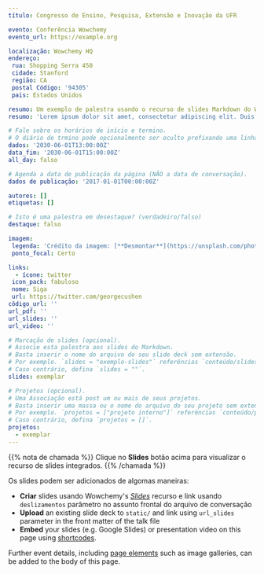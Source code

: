 ```yaml
---
título: Congresso de Ensino, Pesquisa, Extensão e Inovação da UFR

evento: Conferência Wowchemy
evento_url: https://example.org

localização: Wowchemy HQ
endereço:
 rua: Shopping Serra 450
 cidade: Stanford
 região: CA
 postal Código: '94305'
 pais: Estados Unidos

resumo: Um exemplo de palestra usando o recurso de slides Markdown do Wowchemy.
resumo: 'Lorem ipsum dolor sit amet, consectetur adipiscing elit. Duis posuere tellusac convallis placerat. Proin tincidunt magna sed ex sollicitudin condimentum. Sed ac faucibus dolor, scelerisque sollicitudin nisi. Cras purus urna, suscipit quis sapien eu, pulvinar tempor diam.'

# Fale sobre os horários de início e termino.
# O diário de trmino pode opcionalmente ser oculto prefixando uma linha com `#`.
dados: '2030-06-01T13:00:00Z'
data_fim: '2030-06-01T15:00:00Z'
all_day: falso

# Agenda a data de publicação da página (NÃO a data de conversação).
dados de publicação: '2017-01-01T00:00:00Z'

autores: []
etiquetas: []

# Isto é uma palestra em desestaque? (verdadeiro/falso)
destaque: falso

imagem:
 legenda: 'Crédito da imagem: [**Desmontar**](https://unsplash.com/photos/bzdhc5b3Bxs)'
 ponto_focal: Certo

links:
  - ícone: twitter
 icon_pack: fabuloso
 nome: Siga
 url: https://twitter.com/georgecushen
côdigo_url: ''
url_pdf: ''
url_slides: ''
url_video: ''

# Marcação de slides (opcional).
# Associe esta palestra aos slides do Markdown.
# Basta inserir o nome do arquivo do seu slide deck sem extensão.
# Por exemplo. `slides = "exemplo-slides"` referências `conteúdo/slides/exemplo-slides.md`.
# Caso contrário, defina `slides = ""`.
slides: exemplar

# Projetos (opcional).
# Uma Associação está post um ou mais de seus projetos.
# Basta inserir uma massa ou o nome do arquivo do seu projeto sem extensão.
# Por exemplo. `projetos = ["projeto interno"]` referências `conteúdo/projeto/aprendizagem profunda/index.md`.
# Caso contrário, defina `projetos = []`.
projetos:
  - exemplar
---
```


{{% nota de chamada %}}
Clique no **Slides** botão acima para visualizar o recurso de slides integrados.
{{% /chamada %}}

Os slides podem ser adicionados de algomas maneiras:

- **Criar** slides usando Wowchemy's [_Slides_](https://wowchemy.com/docs/managing-content/#create-slides) recurso e link usando `deslizamentos` parâmetro no assunto frontal do arquivo de conversação
- **Upload** an existing slide deck to `static/` and link using `url_slides` parameter in the front matter of the talk file
- **Embed** your slides (e.g. Google Slides) or presentation video on this page using [shortcodes](https://wowchemy.com/docs/writing-markdown-latex/).

Further event details, including [page elements](https://wowchemy.com/docs/writing-markdown-latex/) such as image galleries, can be added to the body of this page.
